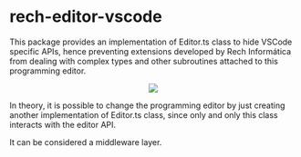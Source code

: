 # rech-editor-vscode

This package provides an implementation of Editor.ts class to hide VSCode specific APIs, hence preventing extensions developed by Rech Informática from dealing with complex types and other subroutines attached to this programming editor.

<p align="center">
  <img src="https://github.com/RechInformatica/rech-editor-vscode/blob/master/doc/rech-editor-vscode-structure.png">
</p>

In theory, it is possible to change the programming editor by just creating another implementation of Editor.ts class, since only and only this class interacts with the editor API.

It can be considered a middleware layer.

